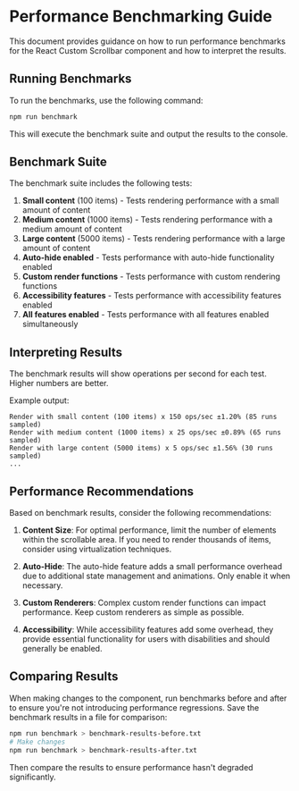 # Performance Benchmarking Guide

This document provides guidance on how to run performance benchmarks for the React Custom Scrollbar component and how to interpret the results.

## Running Benchmarks

To run the benchmarks, use the following command:

```bash
npm run benchmark
```

This will execute the benchmark suite and output the results to the console.

## Benchmark Suite

The benchmark suite includes the following tests:

1. **Small content** (100 items) - Tests rendering performance with a small amount of content
2. **Medium content** (1000 items) - Tests rendering performance with a medium amount of content
3. **Large content** (5000 items) - Tests rendering performance with a large amount of content
4. **Auto-hide enabled** - Tests performance with auto-hide functionality enabled
5. **Custom render functions** - Tests performance with custom rendering functions
6. **Accessibility features** - Tests performance with accessibility features enabled
7. **All features enabled** - Tests performance with all features enabled simultaneously

## Interpreting Results

The benchmark results will show operations per second for each test. Higher numbers are better.

Example output:

```
Render with small content (100 items) x 150 ops/sec ±1.20% (85 runs sampled)
Render with medium content (1000 items) x 25 ops/sec ±0.89% (65 runs sampled)
Render with large content (5000 items) x 5 ops/sec ±1.56% (30 runs sampled)
...
```

## Performance Recommendations

Based on benchmark results, consider the following recommendations:

1. **Content Size**: For optimal performance, limit the number of elements within the scrollable area. If you need to render thousands of items, consider using virtualization techniques.

2. **Auto-Hide**: The auto-hide feature adds a small performance overhead due to additional state management and animations. Only enable it when necessary.

3. **Custom Renderers**: Complex custom render functions can impact performance. Keep custom renderers as simple as possible.

4. **Accessibility**: While accessibility features add some overhead, they provide essential functionality for users with disabilities and should generally be enabled.

## Comparing Results

When making changes to the component, run benchmarks before and after to ensure you're not introducing performance regressions. Save the benchmark results in a file for comparison:

```bash
npm run benchmark > benchmark-results-before.txt
# Make changes
npm run benchmark > benchmark-results-after.txt
```

Then compare the results to ensure performance hasn't degraded significantly.
